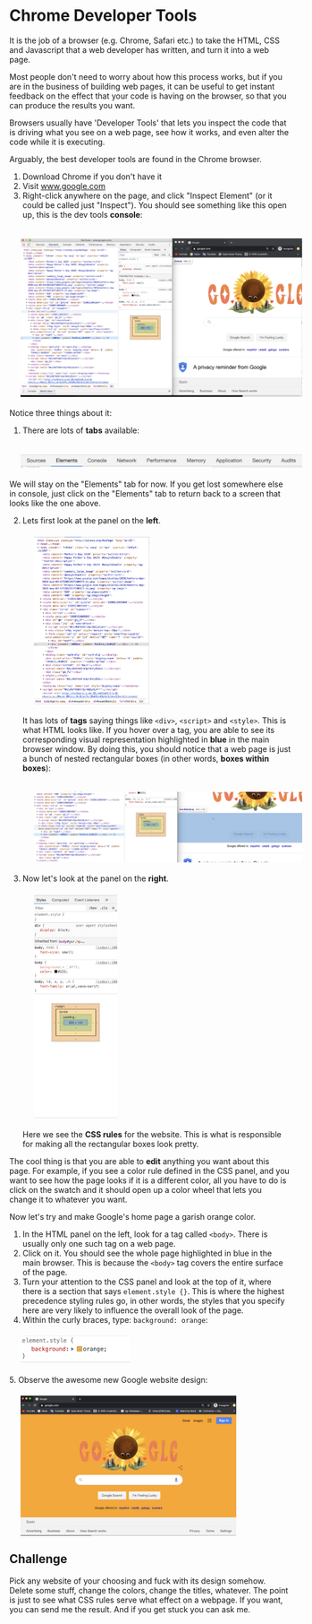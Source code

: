 # Chrome Developer Tools

It is the job of a browser (e.g. Chrome, Safari etc.) to take the HTML, CSS and Javascript that a web developer has written, and turn it into a web page.

Most people don't need to worry about how this process works, but if you are in the business of building web pages, it can be useful to get instant feedback on the effect that your code is having on the browser, so that you can produce the results you want.

Browsers usually have 'Developer Tools' that lets you inspect the code that is driving what you see on a web page, see how it works, and even alter the code while it is executing.

Arguably, the best developer tools are found in the Chrome browser.

1. Download Chrome if you don't have it
2. Visit www.google.com
3. Right-click anywhere on the page, and click "Inspect Element" (or it could be called just "Inspect"). You should see something like this open up, this is the dev tools <b>console</b>:

<div>
    <img src="images/Chrome.png"
         alt="Dev tools first view"
         style="float: left; margin-right: 10px;margin: 20px" />
</div>

Notice three things about it:

1. There are lots of <b>tabs</b> available:

 <div>
     <img src="images/Tabs.png"
         alt="Dev tools tabs"
         style="float: left; margin-right: 10px;margin: 20px" />
 </div>

We will stay on the "Elements" tab for now. If you get lost somewhere else in console, just click on the "Elements" tab to return back to a screen that looks like the one above.

2.  Lets first look at the panel on the <b>left</b>.
    <div>
        <img src="images/Left.png"
            alt="Left panel"
            height="300px"
            style="display: block;margin: 20px" />
    </div>

    It has lots of <b>tags</b> saying things like `<div>`, `<script>` and `<style>`. This is what HTML looks like. If you hover over a tag, you are able to see its corresponding visual representation highlighted in <b>blue</b> in the main browser window. By doing this, you should notice that a web page is just a bunch of nested rectangular boxes (in other words, <b>boxes within boxes</b>):

    <div>
        <img src="images/Hovering.png"
            alt="Hovering effect"
            style="float: left; margin-right: 10px;margin: 20px" />
    </div>

3.  Now let's look at the panel on the <b>right</b>.
    <div>
        <img src="images/Right.png"
            alt="Right panel"
            height="400px"
            style="display: block; height: 400px;margin: 20px" />
    </div>

    Here we see the <b>CSS rules</b> for the website. This is what is responsible for making all the rectangular boxes look pretty.

The cool thing is that you are able to <b>edit</b> anything you want about this page. For example, if you see a color rule defined in the CSS panel, and you want to see how the page looks if it is a different color, all you have to do is click on the swatch and it should open up a color wheel that lets you change it to whatever you want.

Now let's try and make Google's home page a garish orange color.

1. In the HTML panel on the left, look for a tag called `<body>`. There is usually only one such tag on a web page.
2. Click on it. You should see the whole page highlighted in blue in the main browser. This is because the `<body>` tag covers the entire surface of the page.
3. Turn your attention to the CSS panel and look at the top of it, where there is a section that says `element.style {}`. This is where the highest precedence styling rules go, in other words, the styles that you specify here are very likely to influence the overall look of the page.
4. Within the curly braces, type: `background: orange`:
 <div>
     <img src="images/BackgroundOrange.png"
         alt="Updated style"
         height="50px"
         style="display: block; height: 50px; margin: 20px" />
 </div>
5. Observe the awesome new Google website design:
 <div>
     <img src="images/OrangeGoogle.png"
         alt="Updated style"
         height="250px"
         style="display: block; height: 250px;margin: 20px" />
 </div>

## Challenge

Pick any website of your choosing and fuck with its design somehow. Delete some stuff, change the colors, change the titles, whatever. The point is just to see what CSS rules serve what effect on a webpage. If you want, you can send me the result. And if you get stuck you can ask me.
